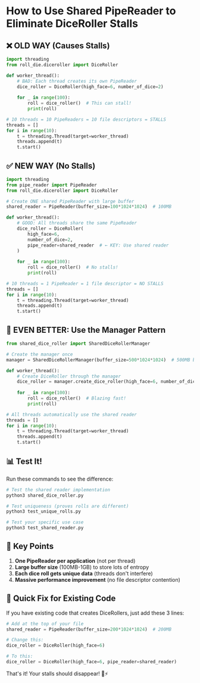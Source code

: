 # How to Use Shared PipeReader to Eliminate DiceRoller Stalls

## ❌ OLD WAY (Causes Stalls)

```python
import threading
from roll_die.diceroller import DiceRoller

def worker_thread():
    # BAD: Each thread creates its own PipeReader
    dice_roller = DiceRoller(high_face=6, number_of_dice=2)
    
    for _ in range(100):
        roll = dice_roller()  # This can stall!
        print(roll)

# 10 threads = 10 PipeReaders = 10 file descriptors = STALLS
threads = []
for i in range(10):
    t = threading.Thread(target=worker_thread)
    threads.append(t)
    t.start()
```

## ✅ NEW WAY (No Stalls)

```python
import threading
from pipe_reader import PipeReader
from roll_die.diceroller import DiceRoller

# Create ONE shared PipeReader with large buffer
shared_reader = PipeReader(buffer_size=100*1024*1024)  # 100MB

def worker_thread():
    # GOOD: All threads share the same PipeReader
    dice_roller = DiceRoller(
        high_face=6, 
        number_of_dice=2, 
        pipe_reader=shared_reader  # ← KEY: Use shared reader
    )
    
    for _ in range(100):
        roll = dice_roller()  # No stalls!
        print(roll)

# 10 threads = 1 PipeReader = 1 file descriptor = NO STALLS
threads = []
for i in range(10):
    t = threading.Thread(target=worker_thread)
    threads.append(t)
    t.start()
```

## 🚀 EVEN BETTER: Use the Manager Pattern

```python
from shared_dice_roller import SharedDiceRollerManager

# Create the manager once
manager = SharedDiceRollerManager(buffer_size=500*1024*1024)  # 500MB buffer

def worker_thread():
    # Create DiceRoller through the manager
    dice_roller = manager.create_dice_roller(high_face=6, number_of_dice=2)
    
    for _ in range(100):
        roll = dice_roller()  # Blazing fast!
        print(roll)

# All threads automatically use the shared reader
threads = []
for i in range(10):
    t = threading.Thread(target=worker_thread)
    threads.append(t)
    t.start()
```

## 📊 Test It!

Run these commands to see the difference:

```bash
# Test the shared reader implementation
python3 shared_dice_roller.py

# Test uniqueness (proves rolls are different)
python3 test_unique_rolls.py

# Test your specific use case
python3 test_shared_reader.py
```

## 🎯 Key Points

1. **One PipeReader per application** (not per thread)
2. **Large buffer size** (100MB-1GB) to store lots of entropy  
3. **Each dice roll gets unique data** (threads don't interfere)
4. **Massive performance improvement** (no file descriptor contention)

## 🔧 Quick Fix for Existing Code

If you have existing code that creates DiceRollers, just add these 3 lines:

```python
# Add at the top of your file
shared_reader = PipeReader(buffer_size=200*1024*1024)  # 200MB

# Change this:
dice_roller = DiceRoller(high_face=6)

# To this:
dice_roller = DiceRoller(high_face=6, pipe_reader=shared_reader)
```

That's it! Your stalls should disappear! 🎲⚡ 